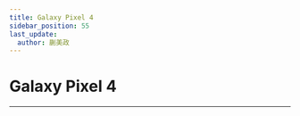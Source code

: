 ```yaml
---
title: Galaxy Pixel 4
sidebar_position: 55
last_update:
  author: 蒯美政
---
```


# Galaxy Pixel 4

---